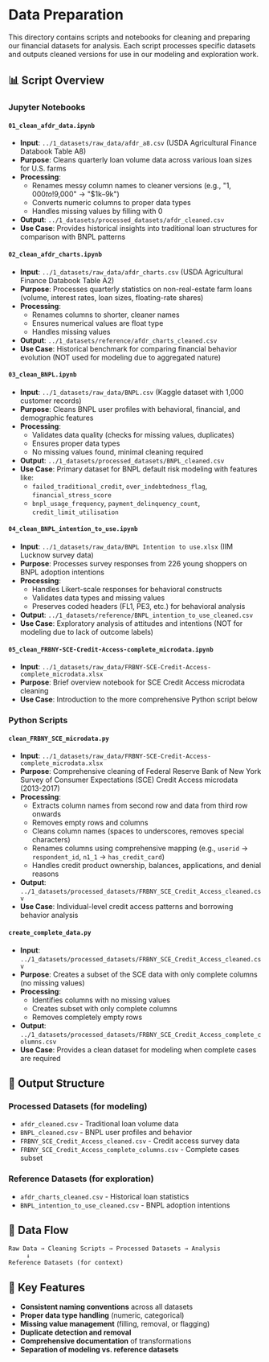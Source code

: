 # Data Preparation

This directory contains scripts and notebooks for cleaning and preparing our
financial datasets for analysis. Each script processes specific datasets and
outputs cleaned versions for use in our modeling and exploration work.

## 📊 Script Overview

### Jupyter Notebooks

#### `01_clean_afdr_data.ipynb`

- **Input**: `../1_datasets/raw_data/afdr_a8.csv` (USDA Agricultural Finance
  Databook Table A8)
- **Purpose**: Cleans quarterly loan volume data across various loan sizes for
  U.S. farms
- **Processing**:
  - Renames messy column names to cleaner versions
    (e.g., "$1,000 to!$9,000" → "$1k–9k")
  - Converts numeric columns to proper data types
  - Handles missing values by filling with 0
- **Output**: `../1_datasets/processed_datasets/afdr_cleaned.csv`
- **Use Case**: Provides historical insights into traditional loan structures
  for comparison with BNPL patterns

#### `02_clean_afdr_charts.ipynb`

- **Input**: `../1_datasets/raw_data/afdr_charts.csv` (USDA Agricultural
  Finance Databook Table A2)
- **Purpose**: Processes quarterly statistics on non-real-estate farm loans
  (volume, interest rates, loan sizes, floating-rate shares)
- **Processing**:
  - Renames columns to shorter, cleaner names
  - Ensures numerical values are float type
  - Handles missing values
- **Output**: `../1_datasets/reference/afdr_charts_cleaned.csv`
- **Use Case**: Historical benchmark for comparing financial behavior evolution
  (NOT used for modeling due to aggregated nature)

#### `03_clean_BNPL.ipynb`

- **Input**: `../1_datasets/raw_data/BNPL.csv` (Kaggle dataset with 1,000
  customer records)
- **Purpose**: Cleans BNPL user profiles with behavioral, financial, and
  demographic features
- **Processing**:
  - Validates data quality (checks for missing values, duplicates)
  - Ensures proper data types
  - No missing values found, minimal cleaning required
- **Output**: `../1_datasets/processed_datasets/BNPL_cleaned.csv`
- **Use Case**: Primary dataset for BNPL default risk modeling with features
  like:
  - `failed_traditional_credit`, `over_indebtedness_flag`,
    `financial_stress_score`
  - `bnpl_usage_frequency`, `payment_delinquency_count`,
    `credit_limit_utilisation`

#### `04_clean_BNPL_intention_to_use.ipynb`

- **Input**: `../1_datasets/raw_data/BNPL Intention to use.xlsx` (IIM Lucknow
  survey data)
- **Purpose**: Processes survey responses from 226 young shoppers on BNPL
  adoption intentions
- **Processing**:
  - Handles Likert-scale responses for behavioral constructs
  - Validates data types and missing values
  - Preserves coded headers (FL1, PE3, etc.) for behavioral analysis
- **Output**: `../1_datasets/reference/BNPL_intention_to_use_cleaned.csv`
- **Use Case**: Exploratory analysis of attitudes and intentions (NOT for
  modeling due to lack of outcome labels)

#### `05_clean_FRBNY-SCE-Credit-Access-complete_microdata.ipynb`

- **Input**: `../1_datasets/raw_data/FRBNY-SCE-Credit-Access-complete_microdata.xlsx`
- **Purpose**: Brief overview notebook for SCE Credit Access microdata cleaning
- **Use Case**: Introduction to the more comprehensive Python script below

### Python Scripts

#### `clean_FRBNY_SCE_microdata.py`

- **Input**: `../1_datasets/raw_data/FRBNY-SCE-Credit-Access-complete_microdata.xlsx`
- **Purpose**: Comprehensive cleaning of Federal Reserve Bank of New York
  Survey of Consumer Expectations (SCE) Credit Access microdata (2013-2017)
- **Processing**:
  - Extracts column names from second row and data from third row onwards
  - Removes empty rows and columns
  - Cleans column names (spaces to underscores, removes special characters)
  - Renames columns using comprehensive mapping
    (e.g., `userid` → `respondent_id`, `n1_1` → `has_credit_card`)
  - Handles credit product ownership, balances, applications, and denial reasons
- **Output**: `../1_datasets/processed_datasets/FRBNY_SCE_Credit_Access_cleaned.csv`
- **Use Case**: Individual-level credit access patterns and borrowing behavior
  analysis

#### `create_complete_data.py`

- **Input**: `../1_datasets/processed_datasets/FRBNY_SCE_Credit_Access_cleaned.csv`
- **Purpose**: Creates a subset of the SCE data with only complete columns
  (no missing values)
- **Processing**:
  - Identifies columns with no missing values
  - Creates subset with only complete columns
  - Removes completely empty rows
- **Output**: `../1_datasets/processed_datasets/FRBNY_SCE_Credit_Access_complete_columns.csv`
- **Use Case**: Provides a clean dataset for modeling when complete cases are
  required

## 📁 Output Structure

### Processed Datasets (for modeling)

- `afdr_cleaned.csv` - Traditional loan volume data
- `BNPL_cleaned.csv` - BNPL user profiles and behavior
- `FRBNY_SCE_Credit_Access_cleaned.csv` - Credit access survey data
- `FRBNY_SCE_Credit_Access_complete_columns.csv` - Complete cases subset

### Reference Datasets (for exploration)

- `afdr_charts_cleaned.csv` - Historical loan statistics
- `BNPL_intention_to_use_cleaned.csv` - BNPL adoption intentions

## 🔄 Data Flow

```mermaid
Raw Data → Cleaning Scripts → Processed Datasets → Analysis
     ↓
Reference Datasets (for context)
```

## 🎯 Key Features

- **Consistent naming conventions** across all datasets
- **Proper data type handling** (numeric, categorical)
- **Missing value management** (filling, removal, or flagging)
- **Duplicate detection and removal**
- **Comprehensive documentation** of transformations
- **Separation of modeling vs. reference datasets**
